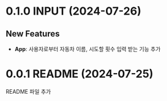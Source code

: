 # 0.1.0 INPUT (2024-07-26)

## New Features

-   **App**: 사용자로부터 자동차 이름, 시도할 횟수 입력 받는 기능 추가

# 0.0.1 README (2024-07-25)

README 파일 추가
